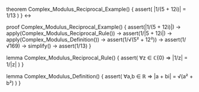 theorem Complex_Modulus_Reciprocal_Example() {
  assert(
    |1/(5 + 12i)| = 1/13
  )
} ↔

proof Complex_Modulus_Reciprocal_Example() {
  assert(|1/(5 + 12i)|) →
  apply(Complex_Modulus_Reciprocal_Rule()) →
  assert(1/|5 + 12i|) →
  apply(Complex_Modulus_Definition()) →
  assert(1/√(5² + 12²)) →
  assert(1/√169) →
  simplify() →
  assert(1/13)
}

lemma Complex_Modulus_Reciprocal_Rule() {
  assert(
    ∀z ∈ ℂ\{0} ⇒ |1/z| = 1/|z|
  )
}

lemma Complex_Modulus_Definition() {
  assert(
    ∀a,b ∈ ℝ ⇒ |a + bi| = √(a² + b²)
  )
}